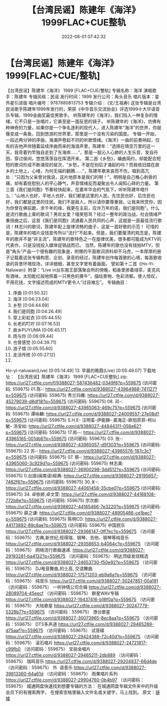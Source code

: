 ﻿---
title: 【台湾民谣】陈建年《海洋》1999FLAC+CUE整轨
date: 2022-06-01 07:42:32
categories: APE、FLAC、MP3
tags: 华语中文
---
# 【台湾民谣】陈建年《海洋》1999[FLAC+CUE/整轨]

【台湾民谣】陈建年《海洋》 1999
[FLAC+CUE/整轨]
专辑名称：海洋
演唱歌手：陈建年
专辑风格：民谣
发行时间：1999
发行公司：角头音乐
唱片版本：星外星引进版
唱片编号：9787880813753
专辑介绍： (文/王祖寿)
这张专辑是台湾民谣歌手陈建年1999年发行的，荣获《中华音乐交流协会》评选1999十大华语音乐专辑、1999金曲奖最佳男歌手。
听陈建年的《海洋》，我们陷入一种复杂的情绪，它不只是一张唱片，它甚至是一面反思的镜子。
听陈建年的《海洋》，仿佛有种神奇的力量，如果你是一个争名逐利的现代人，进入陈建年“海洋”的世界，你就像变成一条鱼，回到悠游的世界里，那里是一个没有污染的国度。
专辑一开始，一段近两分钟的序曲，海潮声卷起不同的听歌情绪。《海洋》一曲的前奏响起，仅有的吉他声伴随着延续序曲而来的海浪声里，陈建年：“选择在晴空万里的这一天，我背着钓竿独自走到了东海岸……”，那是一股沁人心肺的人生乐音，发自丹田，穿过侯间，悠悠荡荡自在挥洒开来。
第二首《乡愁》，编曲简约，却能配合短短的歌词形成不断涌现的层次，“乡愁，不是在别后才涌起的吗？而我依旧踏在故乡的土地上，心绪，为何无端的翻腾……”，陈建年歌来哀而不伤，唱到高亢处：“只因为父亲曾对我说，这片地原本是我们的啊！”，明明是自己椎心刺骨的痛，却有着抚慰别人的平心静气，声音情绪反而凝聚出令人闻知心碎的力量。
第三首《我们是同胞》节奏轻快起来，在嘉年华会的气氛下，听听陈建年唱什么：“山地人也好，平地人也好，我们都是这里的人民。先住民也好，后住民也好，我们都是这里的住民。我们不是敌人，所以请你要尊重我，让我来欣赏你，因为你曾在佛前跪，求千年的缘，我更在主前，应许万年的诺，我们是同胞”。什么是流行歌曲上乘的歌词？男欢女爱？嘻笑怒骂？经过一整年的政治战，社会情绪严重扭曲之后，这首《我们是同胞》流通着人民共同的心声，这就是一首最佳流行歌词！林志兴的歌词，陈建年配上旋律流畅的曲子，这是一首好歌的示范！
可惜的是，陈建年的唱片没钱宣传所以“流行”不起来。但是，我们要厘清的观念是，陈建年的歌并不是“非主流”，陈建年的歌特色之一在旋律优美，很多都可能成为KTV的代表作，只是没钱投入媒体促销战而已。
当然，陈建年的歌也没有钱拍MTV，但是“角头”产品一个很有趣的现象是，附赠的平面歌词资料却不马虎，一本厚厚的册子记载着这张专辑构思、企划、录音的经过，陈建年创作每首歌的心境，每首歌收录的背景环境现场，详详细细，甚至文字里有着画面。
譬如第十二首《Ho-Yi-Naluwan》附录：“Live
in台东南王部落聚会所的傍晚，稻香里掺着绿茶，麦克风有酒味，太阳酡红般地照着一只黑色的黄牛”，描绘景物、色彩浓郁。使人惊叹，不用花钱，文字描述而成的MTV更令人“过目难忘”。
专辑曲目：
01. 序曲
[0:01:50.32]
02. 海洋
[0:04:23.04]
03. 乡愁
[0:04:44.69]
04. 我们是同胞
[0:04:26.49]
05. 穿上彩虹衣
[0:05:44.55]
06. 长老的叮咛
[0:07:16.53]
07. 故乡PUYUMA
[0:06:45.17]
08. 雨与你
[0:06:09.44]
09. 也曾感觉
[0:04:39.71]
10. 游子情
[0:05:55.60]
11. 走活传统
[0:05:27.12]
12.
Ho-yi-naluwan(Live)
[0:05:14.49]
13.
早晨的晚霞(Live)
[0:05:49.07]
下载地址：
【台湾民谣】陈建年《海洋》 1999 [FLAC+CUE整轨].zip: https://url27.ctfile.com/f/9388027-587436482-0349f8?p=559675
(访问密码: 559675)
01.陈-: https://url27.ctfile.com/d/9388027-43964988-741127?p=559675
(访问密码: 559675)
秀兰玛雅: https://url27.ctfile.com/d/9388027-45279039-d8df18?p=559675
(访问密码: 559675)
08. 邓-: https://url27.ctfile.com/d/9388027-43965063-469c75?p=559675
(访问密码: 559675)
谭咏麟: https://url27.ctfile.com/d/9388027-24009557-27e08d?p=559675
(访问密码: 559675)
S.H.E- 汪明荃-伊能静- 裘海正-欧阳菲菲-柯以敏- 汤宝如: https://url27.ctfile.com/d/9388027-44844311-058e62?p=559675
(访问密码: 559675)
17.郑--: https://url27.ctfile.com/d/9388027-43965165-001db6?p=559675
(访问密码: 559675)
03. 张-: https://url27.ctfile.com/d/9388027-43965057-d5f303?p=559675
(访问密码: 559675)
22 苏-: https://url27.ctfile.com/d/9388027-43965576-187c3c?p=559675
(访问密码: 559675)
07. 蔡-: https://url27.ctfile.com/d/9388027-43965060-3c929d?p=559675
(访问密码: 559675)
林志美: https://url27.ctfile.com/d/9388027-36900298-3dd512?p=559675
(访问密码: 559675)
0.台語(闽南语)經典: https://url27.ctfile.com/d/9388027-29195657-7462f6?p=559675
(访问密码: 559675)
30.关-: https://url27.ctfile.com/d/9388027-44061458-35cbe0?p=559675
(访问密码: 559675)
34. 卓依婷,卓文萱: https://url27.ctfile.com/d/9388027-44168108-772b6e?p=559675
(访问密码: 559675)
宗次郎: https://url27.ctfile.com/d/9388027-44165466-7e3220?p=559675
(访问密码: 559675)
薛之谦: https://url27.ctfile.com/d/9388027-48905466-ce1bec?p=559675
(访问密码: 559675)
陈明CD: https://url27.ctfile.com/d/9388027-44173892-89c8ae?p=559675
(访问密码: 559675)
中国民乐
https://url27.ctfile.com/d/9388027-29366147-0ff7ec?p=559675
（访问密码：559675）
古典,新世纪,班得瑞、钢琴、吉他、钢琴等纯音乐
https://url27.ctfile.com/d/9388027-29358653-b4064c?p=559675
（访问密码：559675）
网络流行歌曲速递.
https://url27.ctfile.com/d/9388027-29193281-ba4132?p=559675
（访问密码：559675）
明达顶级发烧精选
https://url27.ctfile.com/d/9388027-24653730-f50e92?p=559675
（访问密码：559675）
DJ电音舞曲,的士高, 交谊舞曲
https://url27.ctfile.com/d/9388027-17571203-eb9a6a?p=559675
（访问密码：559675）
纯音乐
https://url27.ctfile.com/d/9388027-30247851-00a191
（访问密码：559675）
一听钟情公司合辑
https://url27.ctfile.com/d/9388027-28089704-45eecf
（访问密码：559675）
群星WAV专辑
https://url27.ctfile.com/d/9388027-19437416-b18f0a?p=559675
（访问密码：559675）
大陆歌星
https://url27.ctfile.com/d/9388027-30247779-5328b7?p=559675
（访问密码：559675）
港台歌星
https://url27.ctfile.com/d/9388027-30073965-8ec8aa?p=559675
（访问密码：559675）
DTS多声道
https://url27.ctfile.com/d/9388027-29465289-d75aaf?p=559675
（访问密码：559675）
试音碟
https://url27.ctfile.com/d/9388027-29424388-72c40d?p=559675
（访问密码：559675）
滚石唱片
https://url27.ctfile.com/d/9388027-24721817-c99fb0
（访问密码：559675）
宝丽金唱片
https://url27.ctfile.com/d/9388027-29465211-2db889
（访问密码：559675）
瑞鸣音乐
https://url27.ctfile.com/d/9388027-29204837-66d4de
（访问密码：559675）
外  语音乐
https://url27.ctfile.com/d/9388027-39813360-64a61d
（访问密码：559675）
雨果唱片系列
https://url27.ctfile.com/d/9388027-29904760-0b4b97
（访问密码：559675）
城通网盘快速找到想要专辑的方法：
在城通网盘专辑文件夹中的升级会员下的有搜索两字，
在搜索空格里输入文件名或关键字，马上找到。
原文：[链接](https://blog.sina.com.cn/s/blog_1647c7e7601030xkg.html)